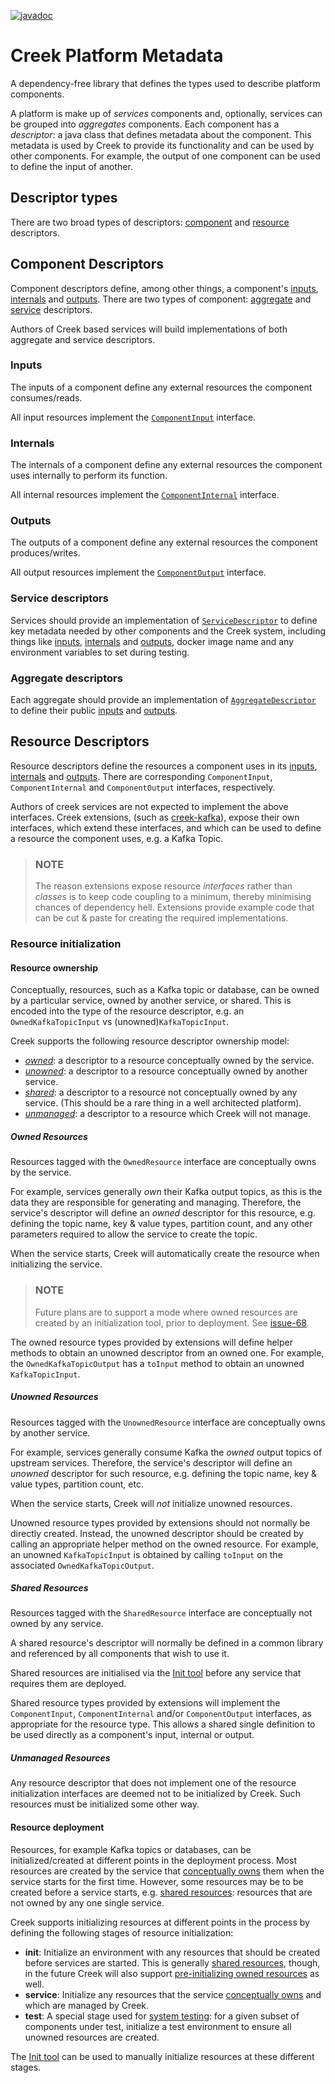 [![javadoc](https://javadoc.io/badge2/org.creekservice/creek-platform-metadata/javadoc.svg)](https://javadoc.io/doc/org.creekservice/creek-platform-metadata)

# Creek Platform Metadata
A dependency-free library that defines the types used to describe platform components.

A platform is make up of _services_ components and, optionally, services can be grouped into _aggregates_ components.
Each component has a _descriptor_: a java class that defines metadata about the component.
This metadata is used by Creek to provide its functionality and can be used by other components.
For example, the output of one component can be used to define the input of another.

## Descriptor types

There are two broad types of descriptors: [component](#component-descriptors) and [resource](#resource-descriptors) descriptors.

## Component Descriptors

Component descriptors define, among other things, a component's [inputs](#inputs), [internals](#internals) and [outputs](#outputs).
There are two types of component: [aggregate](#aggregate-descriptors) and [service](#service-descriptors) descriptors.

Authors of Creek based services will build implementations of both aggregate and service descriptors. 

### Inputs

The inputs of a component define any external resources the component consumes/reads.

All input resources implement the [`ComponentInput`](src/main/java/org/creekservice/api/platform/metadata/ComponentInput.java) interface.

### Internals

The internals of a component define any external resources the component uses internally to perform its function.

All internal resources implement the [`ComponentInternal`](src/main/java/org/creekservice/api/platform/metadata/ComponentInternal.java) interface.

### Outputs

The outputs of a component define any external resources the component produces/writes.

All output resources implement the [`ComponentOutput`](src/main/java/org/creekservice/api/platform/metadata/ComponentOutput.java) interface.

### Service descriptors

Services should provide an implementation of [`ServiceDescriptor`](src/main/java/org/creekservice/api/platform/metadata/ServiceDescriptor.java)
to define key metadata needed by other components and the Creek system, including things like
[inputs](#inputs), [internals](#internals) and [outputs](#outputs), docker image name and any
environment variables to set during testing.

### Aggregate descriptors

Each aggregate should provide an implementation of [`AggregateDescriptor`](src/main/java/org/creekservice/api/platform/metadata/AggregateDescriptor.java)
to define their public [inputs](#inputs) and [outputs](#outputs).

## Resource Descriptors

Resource descriptors define the resources a component uses in its [inputs](#inputs), [internals](#internals) and [outputs](#outputs).
There are corresponding `ComponentInput`, `ComponentInternal` and `ComponentOutput` interfaces, respectively. 

Authors of creek services are not expected to implement the above interfaces. Creek extensions, 
(such as [creek-kafka][1]), expose their own interfaces, which extend these interfaces, and which can be used to 
define a resource the component uses, e.g. a Kafka Topic.

> ### NOTE
> The reason extensions expose resource _interfaces_ rather than _classes_ is to keep code coupling to a minimum, 
> thereby minimising chances of dependency hell. Extensions provide example code that can be cut & paste for
> creating the required implementations.

### Resource initialization

#### Resource ownership

Conceptually, resources, such as a Kafka topic or database, can be owned by a particular service, owned by another service, or shared.
This is encoded into the type of the resource descriptor, e.g. an `OwnedKafkaTopicInput` vs (unowned)`KafkaTopicInput`.

Creek supports the following resource descriptor ownership model:

* [_owned_](#owned-resources): a descriptor to a resource conceptually owned by the service.
* [_unowned_](#unowned-resources): a descriptor to a resource conceptually owned by another service.
* [_shared_](#shared-resources): a descriptor to a resource not conceptually owned by any service.
            (This should be a rare thing in a well architected platform).
* [_unmanaged_](#unmanaged-resources): a descriptor to a resource which Creek will not manage.

##### Owned Resources

Resources tagged with the `OwnedResource` interface are conceptually owns by the service.

For example, services generally _own_ their Kafka output topics, as this is the data they are responsible for generating
and managing. Therefore, the service's descriptor will define an _owned_ descriptor for this resource, e.g. defining the
topic name, key & value types, partition count, and any other parameters required to allow the service to create the topic.

When the service starts, Creek will automatically create the resource when initializing the service.

> ### NOTE
> Future plans are to support a mode where owned resources are created by an initialization tool, prior to deployment.
> See [issue-68][2].

The owned resource types provided by extensions will define helper methods to obtain an unowned descriptor from an
owned one. For example, the `OwnedKafkaTopicOutput` has a `toInput` method to obtain an unowned `KafkaTopicInput`.

##### Unowned Resources

Resources tagged with the `UnownedResource` interface are conceptually owns by another service.

For example, services generally consume Kafka the _owned_ output topics of upstream services. 
Therefore, the service's descriptor will define an _unowned_ descriptor for such resource, e.g. defining the
topic name, key & value types, partition count, etc. 

When the service starts, Creek will _not_ initialize unowned resources.

Unowned resource types provided by extensions should not normally be directly created. Instead, the unowned descriptor 
should be created by calling an appropriate helper method on the owned resource. For example, an unowned `KafkaTopicInput`
is obtained by calling `toInput` on the associated `OwnedKafkaTopicOutput`. 

##### Shared Resources

Resources tagged with the `SharedResource` interface are conceptually not owned by any service.

A shared resource's descriptor will normally be defined in a common library and referenced by all components
that wish to use it.

Shared resources are initialised via the [Init tool](https://github.com/creek-service/creek-platform/issues/7) before 
any service that requires them are deployed.

Shared resource types provided by extensions will implement the `ComponentInput`, `ComponentInternal` and/or `ComponentOutput` 
interfaces, as appropriate for the resource type.  This allows a shared single definition to be used directly as a component's
input, internal or output.

##### Unmanaged Resources

Any resource descriptor that does not implement one of the resource initialization interfaces are deemed not 
to be initialized by Creek. Such resources must be initialized some other way.

#### Resource deployment

Resources, for example Kafka topics or databases, can be initialized/created at different points in the deployment process.
Most resources are created by the service that [conceptually owns](#owned-resources) them when the service starts for the first time.
However, some resources may be to be created before a service starts, e.g. [shared resources](#shared-resources):
resources that are not owned by any one single service.

Creek supports initializing resources at different points in the process by defining the following stages of resource
initialization:

* **init**: Initialize an environment with any resources that should be created before services are started.
  This is generally [shared resources](#shared-resources), though, in the future Creek will also support
  [pre-initializing owned resources][2] as well.
* **service**: Initialize any resources that the service [conceptually owns](#owned-resources) and which are managed
  by Creek.
* **test**: A special stage used for [system testing][3]: for a given subset of components under test, initialize a test
  environment to ensure all unowned resources are created.

The [Init tool](https://github.com/creek-service/creek-platform/issues/7) can be used to manually initialize resources 
at these different stages.

[1]: https://www.creekservice.org/creek-kafka/#metadata-types
[2]: https://github.com/creek-service/creek-service/issues/68
[3]: https://github.com/creek-service/creek-system-test
